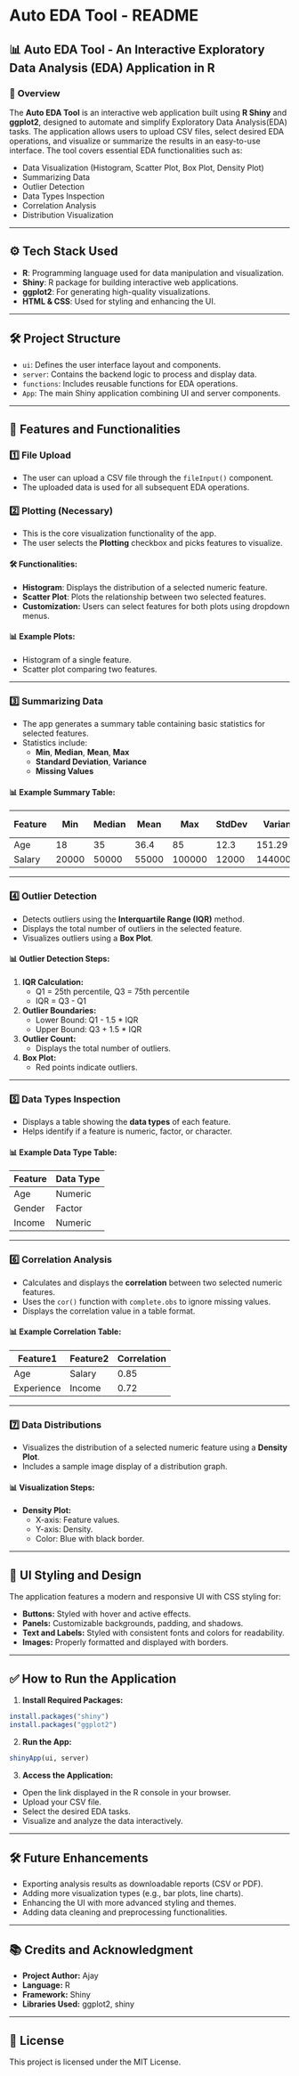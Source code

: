 # Auto EDA Tool - README

## 📊 **Auto EDA Tool - An Interactive Exploratory Data Analysis (EDA) Application in R**

### 🚀 **Overview**
The **Auto EDA Tool** is an interactive web application built using **R Shiny** and **ggplot2**, designed to automate and simplify Exploratory Data Analysis(EDA) tasks. The application allows users to upload CSV files, select desired EDA operations, and visualize or summarize the results in an easy-to-use interface. The tool covers essential EDA functionalities such as:
- Data Visualization (Histogram, Scatter Plot, Box Plot, Density Plot)
- Summarizing Data
- Outlier Detection
- Data Types Inspection
- Correlation Analysis
- Distribution Visualization

---

## ⚙️ **Tech Stack Used**
- **R**: Programming language used for data manipulation and visualization.
- **Shiny**: R package for building interactive web applications.
- **ggplot2**: For generating high-quality visualizations.
- **HTML & CSS**: Used for styling and enhancing the UI.

---

## 🛠️ **Project Structure**

- `ui`: Defines the user interface layout and components.
- `server`: Contains the backend logic to process and display data.
- `functions`: Includes reusable functions for EDA operations.
- `App`: The main Shiny application combining UI and server components.

---

## 📂 **Features and Functionalities**

### 1️⃣ **File Upload**
- The user can upload a CSV file through the `fileInput()` component.
- The uploaded data is used for all subsequent EDA operations.

### 2️⃣ **Plotting (Necessary)**
- This is the core visualization functionality of the app.
- The user selects the **Plotting** checkbox and picks features to visualize.

#### 🛠️ **Functionalities:**
- **Histogram**: Displays the distribution of a selected numeric feature.
- **Scatter Plot**: Plots the relationship between two selected features.
- **Customization:** Users can select features for both plots using dropdown menus.

#### 📊 **Example Plots:**
- Histogram of a single feature.
- Scatter plot comparing two features.

---

### 3️⃣ **Summarizing Data**
- The app generates a summary table containing basic statistics for selected features.
- Statistics include:
  - **Min**, **Median**, **Mean**, **Max**
  - **Standard Deviation**, **Variance**
  - **Missing Values**

#### 📊 **Example Summary Table:**
| Feature    | Min   | Median | Mean  | Max   | StdDev | Variance | Missing Values |
|------------|-------|--------|-------|-------|--------|----------|-----------------|
| Age        | 18    | 35     | 36.4  | 85    | 12.3   | 151.29   | 0               |
| Salary     | 20000 | 50000  | 55000 | 100000| 12000  | 144000000| 5               |

---

### 4️⃣ **Outlier Detection**
- Detects outliers using the **Interquartile Range (IQR)** method.
- Displays the total number of outliers in the selected feature.
- Visualizes outliers using a **Box Plot**.

#### 📊 **Outlier Detection Steps:**
1. **IQR Calculation:**
   - Q1 = 25th percentile, Q3 = 75th percentile
   - IQR = Q3 - Q1
2. **Outlier Boundaries:**
   - Lower Bound: Q1 - 1.5 * IQR
   - Upper Bound: Q3 + 1.5 * IQR
3. **Outlier Count:**
   - Displays the total number of outliers.
4. **Box Plot:**
   - Red points indicate outliers.

---

### 5️⃣ **Data Types Inspection**
- Displays a table showing the **data types** of each feature.
- Helps identify if a feature is numeric, factor, or character.

#### 📊 **Example Data Type Table:**
| Feature    | Data Type   |
|------------|-------------|
| Age        | Numeric     |
| Gender     | Factor      |
| Income     | Numeric     |

---

### 6️⃣ **Correlation Analysis**
- Calculates and displays the **correlation** between two selected numeric features.
- Uses the `cor()` function with `complete.obs` to ignore missing values.
- Displays the correlation value in a table format.

#### 📊 **Example Correlation Table:**
| Feature1   | Feature2   | Correlation |
|------------|------------|-------------|
| Age        | Salary     | 0.85        |
| Experience | Income     | 0.72        |

---

### 7️⃣ **Data Distributions**
- Visualizes the distribution of a selected numeric feature using a **Density Plot**.
- Includes a sample image display of a distribution graph.

#### 📊 **Visualization Steps:**
- **Density Plot:**
  - X-axis: Feature values.
  - Y-axis: Density.
  - Color: Blue with black border.

---

## 🎨 **UI Styling and Design**
The application features a modern and responsive UI with CSS styling for:
- **Buttons:** Styled with hover and active effects.
- **Panels:** Customizable backgrounds, padding, and shadows.
- **Text and Labels:** Styled with consistent fonts and colors for readability.
- **Images:** Properly formatted and displayed with borders.

---

## ✅ **How to Run the Application**

1. **Install Required Packages:**
```r
install.packages("shiny")
install.packages("ggplot2")
```

2. **Run the App:**
```r
shinyApp(ui, server)
```

3. **Access the Application:**
- Open the link displayed in the R console in your browser.
- Upload your CSV file.
- Select the desired EDA tasks.
- Visualize and analyze the data interactively.

---

## 🛠️ **Future Enhancements**
- Exporting analysis results as downloadable reports (CSV or PDF).
- Adding more visualization types (e.g., bar plots, line charts).
- Enhancing the UI with more advanced styling and themes.
- Adding data cleaning and preprocessing functionalities.

---

## 📚 **Credits and Acknowledgment**
- **Project Author:** Ajay
- **Language:** R
- **Framework:** Shiny
- **Libraries Used:** ggplot2, shiny

---

## 📝 **License**
This project is licensed under the MIT License.

